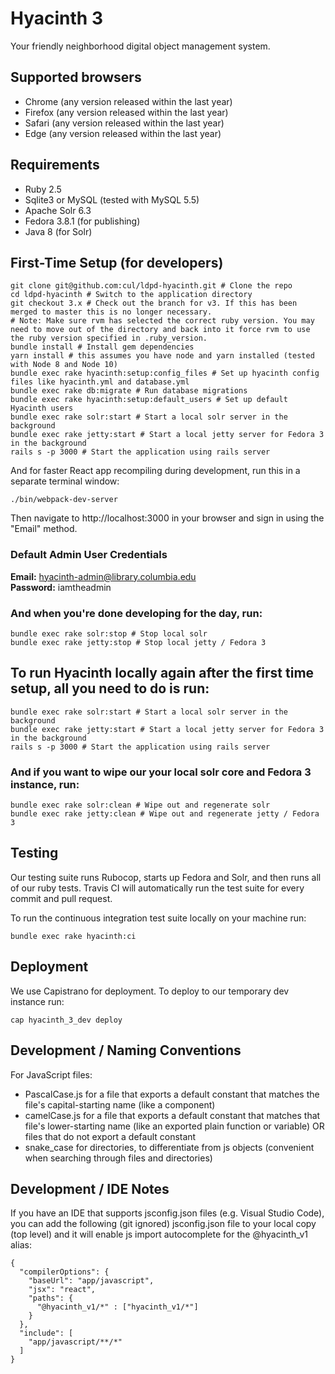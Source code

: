 # Hyacinth 3

Your friendly neighborhood digital object management system.

## Supported browsers

- Chrome (any version released within the last year)
- Firefox (any version released within the last year)
- Safari (any version released within the last year)
- Edge (any version released within the last year)

## Requirements

- Ruby 2.5
- Sqlite3 or MySQL (tested with MySQL 5.5)
- Apache Solr 6.3
- Fedora 3.8.1 (for publishing)
- Java 8 (for Solr)

## First-Time Setup (for developers)

```
git clone git@github.com:cul/ldpd-hyacinth.git # Clone the repo
cd ldpd-hyacinth # Switch to the application directory
git checkout 3.x # Check out the branch for v3. If this has been merged to master this is no longer necessary.
# Note: Make sure rvm has selected the correct ruby version. You may need to move out of the directory and back into it force rvm to use the ruby version specified in .ruby_version.
bundle install # Install gem dependencies
yarn install # this assumes you have node and yarn installed (tested with Node 8 and Node 10)
bundle exec rake hyacinth:setup:config_files # Set up hyacinth config files like hyacinth.yml and database.yml
bundle exec rake db:migrate # Run database migrations
bundle exec rake hyacinth:setup:default_users # Set up default Hyacinth users
bundle exec rake solr:start # Start a local solr server in the background
bundle exec rake jetty:start # Start a local jetty server for Fedora 3 in the background
rails s -p 3000 # Start the application using rails server
```
And for faster React app recompiling during development, run this in a separate terminal window:

```
./bin/webpack-dev-server
```

Then navigate to http://localhost:3000 in your browser and sign in using the "Email" method.

### Default Admin User Credentials

**Email:** hyacinth-admin@library.columbia.edu<br/>
**Password:** iamtheadmin

### And when you're done developing for the day, run:

```
bundle exec rake solr:stop # Stop local solr
bundle exec rake jetty:stop # Stop local jetty / Fedora 3
```

## To run Hyacinth locally again after the first time setup, all you need to do is run:

```
bundle exec rake solr:start # Start a local solr server in the background
bundle exec rake jetty:start # Start a local jetty server for Fedora 3 in the background
rails s -p 3000 # Start the application using rails server
```

### And if you want to wipe our your local solr core and Fedora 3 instance, run:

```
bundle exec rake solr:clean # Wipe out and regenerate solr
bundle exec rake jetty:clean # Wipe out and regenerate jetty / Fedora 3
```

## Testing
Our testing suite runs Rubocop, starts up Fedora and Solr, and then runs all of our ruby tests. Travis CI will automatically run the test suite for every commit and pull request.

To run the continuous integration test suite locally on your machine run:
```
bundle exec rake hyacinth:ci
```

## Deployment
We use Capistrano for deployment. To deploy to our temporary dev instance run:
```
cap hyacinth_3_dev deploy
```

## Development / Naming Conventions

For JavaScript files:
- PascalCase.js for a file that exports a default constant that matches the file's capital-starting name (like a component)
- camelCase.js for a file that exports a default constant that matches that file's lower-starting name (like an exported plain function or variable) OR files that do not export a default constant
- snake_case for directories, to differentiate from js objects (convenient when searching through files and directories)

## Development / IDE Notes

If you have an IDE that supports jsconfig.json files (e.g. Visual Studio Code), you can add the following (git ignored) jsconfig.json file to your local copy (top level) and it will enable js import autocomplete for the @hyacinth_v1 alias:

```
{
  "compilerOptions": {
    "baseUrl": "app/javascript",
    "jsx": "react",
    "paths": {
      "@hyacinth_v1/*" : ["hyacinth_v1/*"]
    }
  },
  "include": [
    "app/javascript/**/*"
  ]
}
```
